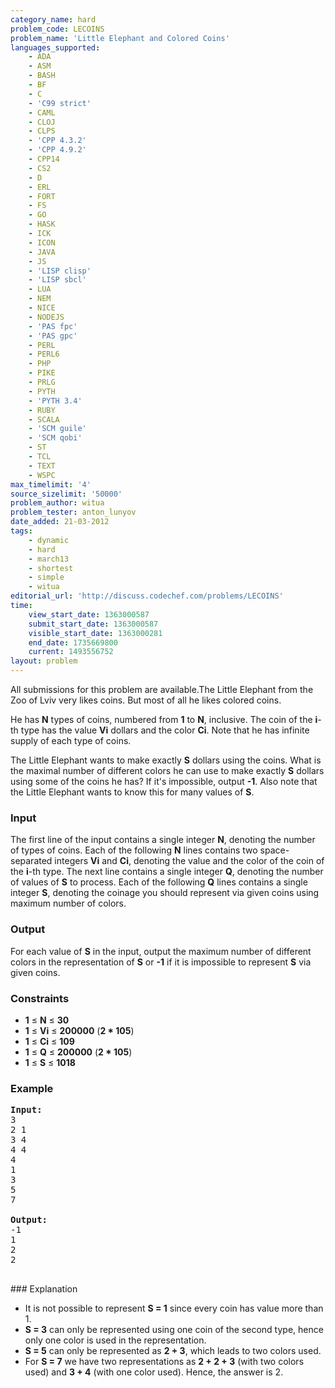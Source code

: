 ```yaml
---
category_name: hard
problem_code: LECOINS
problem_name: 'Little Elephant and Colored Coins'
languages_supported:
    - ADA
    - ASM
    - BASH
    - BF
    - C
    - 'C99 strict'
    - CAML
    - CLOJ
    - CLPS
    - 'CPP 4.3.2'
    - 'CPP 4.9.2'
    - CPP14
    - CS2
    - D
    - ERL
    - FORT
    - FS
    - GO
    - HASK
    - ICK
    - ICON
    - JAVA
    - JS
    - 'LISP clisp'
    - 'LISP sbcl'
    - LUA
    - NEM
    - NICE
    - NODEJS
    - 'PAS fpc'
    - 'PAS gpc'
    - PERL
    - PERL6
    - PHP
    - PIKE
    - PRLG
    - PYTH
    - 'PYTH 3.4'
    - RUBY
    - SCALA
    - 'SCM guile'
    - 'SCM qobi'
    - ST
    - TCL
    - TEXT
    - WSPC
max_timelimit: '4'
source_sizelimit: '50000'
problem_author: witua
problem_tester: anton_lunyov
date_added: 21-03-2012
tags:
    - dynamic
    - hard
    - march13
    - shortest
    - simple
    - witua
editorial_url: 'http://discuss.codechef.com/problems/LECOINS'
time:
    view_start_date: 1363000587
    submit_start_date: 1363000587
    visible_start_date: 1363000281
    end_date: 1735669800
    current: 1493556752
layout: problem
---
```

All submissions for this problem are available.The Little Elephant from the Zoo of Lviv very likes coins. But most of all he likes colored coins.

He has **N** types of coins, numbered from **1** to **N**, inclusive. The coin of the **i**-th type has the value **Vi** dollars and the color **Ci**. Note that he has infinite supply of each type of coins.

The Little Elephant wants to make exactly **S** dollars using the coins. What is the maximal number of different colors he can use to make exactly **S** dollars using some of the coins he has? If it's impossible, output **-1**. Also note that the Little Elephant wants to know this for many values of **S**.

### Input

The first line of the input contains a single integer **N**, denoting the number of types of coins. Each of the following **N** lines contains two space-separated integers **Vi** and **Ci**, denoting the value and the color of the coin of the **i**-th type. The next line contains a single integer **Q**, denoting the number of values of **S** to process. Each of the following **Q** lines contains a single integer **S**, denoting the coinage you should represent via given coins using maximum number of colors.

### Output

For each value of **S** in the input, output the maximum number of different colors in the representation of **S** or **-1** if it is impossible to represent **S** via given coins.

### Constraints

- **1** ≤ **N** ≤ **30**
- **1** ≤ **Vi** ≤ **200000** (**2 \* 105**)
- **1** ≤ **Ci** ≤ **109**
- **1** ≤ **Q** ≤ **200000** (**2 \* 105**)
- **1** ≤ **S** ≤ **1018**

### Example

<pre>
<b>Input:</b>
3
2 1
3 4
4 4
4
1
3
5
7

<b>Output:</b>
-1
1
2
2

</pre>### Explanation
- It is not possible to represent **S = 1** since every coin has value more than 1.
- **S = 3** can only be represented using one coin of the second type, hence only one color is used in the representation.
- **S = 5** can only be represented as **2 + 3**, which leads to two colors used.
- For **S = 7** we have two representations as **2 + 2 + 3** (with two colors used) and **3 + 4** (with one color used). Hence, the answer is 2.
